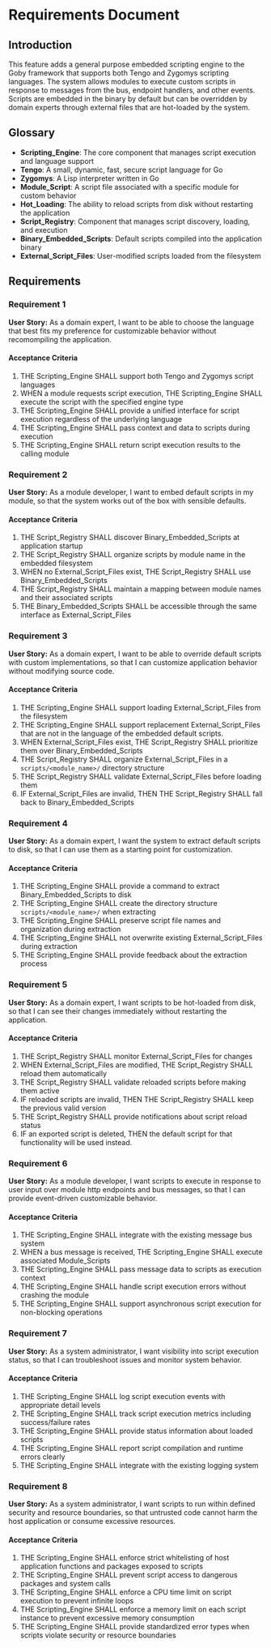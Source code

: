 # Requirements Document

## Introduction

This feature adds a general purpose embedded scripting engine to the Goby framework that supports both Tengo and Zygomys scripting languages. The system allows modules to execute custom scripts in response to messages from the bus, endpoint handlers, and other events. Scripts are embedded in the binary by default but can be overridden by domain experts through external files that are hot-loaded by the system.

## Glossary

- **Scripting_Engine**: The core component that manages script execution and language support
- **Tengo**: A small, dynamic, fast, secure script language for Go
- **Zygomys**: A Lisp interpreter written in Go
- **Module_Script**: A script file associated with a specific module for custom behavior
- **Hot_Loading**: The ability to reload scripts from disk without restarting the application
- **Script_Registry**: Component that manages script discovery, loading, and execution
- **Binary_Embedded_Scripts**: Default scripts compiled into the application binary
- **External_Script_Files**: User-modified scripts loaded from the filesystem

## Requirements

### Requirement 1

**User Story:** As a domain expert, I want to be able to choose the language that best fits my preference for customizable behavior without recomompiling the application.

#### Acceptance Criteria

1. THE Scripting_Engine SHALL support both Tengo and Zygomys script languages
2. WHEN a module requests script execution, THE Scripting_Engine SHALL execute the script with the specified engine type
3. THE Scripting_Engine SHALL provide a unified interface for script execution regardless of the underlying language
4. THE Scripting_Engine SHALL pass context and data to scripts during execution
5. THE Scripting_Engine SHALL return script execution results to the calling module

### Requirement 2

**User Story:** As a module developer, I want to embed default scripts in my module, so that the system works out of the box with sensible defaults.

#### Acceptance Criteria

1. THE Script_Registry SHALL discover Binary_Embedded_Scripts at application startup
2. THE Script_Registry SHALL organize scripts by module name in the embedded filesystem
3. WHEN no External_Script_Files exist, THE Script_Registry SHALL use Binary_Embedded_Scripts
4. THE Script_Registry SHALL maintain a mapping between module names and their associated scripts
5. THE Binary_Embedded_Scripts SHALL be accessible through the same interface as External_Script_Files

### Requirement 3

**User Story:** As a domain expert, I want to be able to override default scripts with custom implementations, so that I can customize application behavior without modifying source code.

#### Acceptance Criteria

1. THE Scripting_Engine SHALL support loading External_Script_Files from the filesystem
2. THE Scripting_Engine SHALL support replacement External_Script_Files that are not in the language of the embedded default scripts.
3. WHEN External_Script_Files exist, THE Script_Registry SHALL prioritize them over Binary_Embedded_Scripts
4. THE Script_Registry SHALL organize External_Script_Files in a `scripts/<module_name>/` directory structure
5. THE Script_Registry SHALL validate External_Script_Files before loading them
6. IF External_Script_Files are invalid, THEN THE Script_Registry SHALL fall back to Binary_Embedded_Scripts

### Requirement 4

**User Story:** As a domain expert, I want the system to extract default scripts to disk, so that I can use them as a starting point for customization.

#### Acceptance Criteria

1. THE Scripting_Engine SHALL provide a command to extract Binary_Embedded_Scripts to disk
2. THE Scripting_Engine SHALL create the directory structure `scripts/<module_name>/` when extracting
3. THE Scripting_Engine SHALL preserve script file names and organization during extraction
4. THE Scripting_Engine SHALL not overwrite existing External_Script_Files during extraction
5. THE Scripting_Engine SHALL provide feedback about the extraction process

### Requirement 5

**User Story:** As a domain expert, I want scripts to be hot-loaded from disk, so that I can see their changes immediately without restarting the application.

#### Acceptance Criteria

1. THE Script_Registry SHALL monitor External_Script_Files for changes
2. WHEN External_Script_Files are modified, THE Script_Registry SHALL reload them automatically
3. THE Script_Registry SHALL validate reloaded scripts before making them active
4. IF reloaded scripts are invalid, THEN THE Script_Registry SHALL keep the previous valid version
5. THE Script_Registry SHALL provide notifications about script reload status
6. IF an exported script is deleted, THEN the default script for that functionality will be used instead.

### Requirement 6

**User Story:** As a module developer, I want scripts to execute in response to user input over module http endpoints and bus messages, so that I can provide event-driven customizable behavior.

#### Acceptance Criteria

1. THE Scripting_Engine SHALL integrate with the existing message bus system
2. WHEN a bus message is received, THE Scripting_Engine SHALL execute associated Module_Scripts
3. THE Scripting_Engine SHALL pass message data to scripts as execution context
4. THE Scripting_Engine SHALL handle script execution errors without crashing the module
5. THE Scripting_Engine SHALL support asynchronous script execution for non-blocking operations

### Requirement 7

**User Story:** As a system administrator, I want visibility into script execution status, so that I can troubleshoot issues and monitor system behavior.

#### Acceptance Criteria

1. THE Scripting_Engine SHALL log script execution events with appropriate detail levels
2. THE Scripting_Engine SHALL track script execution metrics including success/failure rates
3. THE Scripting_Engine SHALL provide status information about loaded scripts
4. THE Scripting_Engine SHALL report script compilation and runtime errors clearly
5. THE Scripting_Engine SHALL integrate with the existing logging system

### Requirement 8

**User Story:** As a system administrator, I want scripts to run within defined security and resource boundaries, so that untrusted code cannot harm the host application or consume excessive resources.

#### Acceptance Criteria

1. THE Scripting_Engine SHALL enforce strict whitelisting of host application functions and packages exposed to scripts
2. THE Scripting_Engine SHALL prevent script access to dangerous packages and system calls
3. THE Scripting_Engine SHALL enforce a CPU time limit on script execution to prevent infinite loops
4. THE Scripting_Engine SHALL enforce a memory limit on each script instance to prevent excessive memory consumption
5. THE Scripting_Engine SHALL provide standardized error types when scripts violate security or resource boundaries
